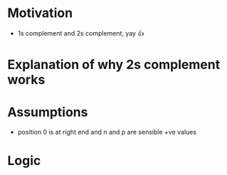 # 

# Motivation
* 1s complement and 2s complement, yay :+1:

# Explanation of why 2s complement works


# Assumptions
* position 0 is at right end and n and p are sensible +ve values

# Logic

